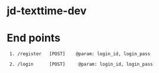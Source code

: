 # jd-texttime-dev

# End points

	 1. /register   [POST]    @param: login_id, login_pass

	 2. /login      [POST]     @param: login_id, login_pass
